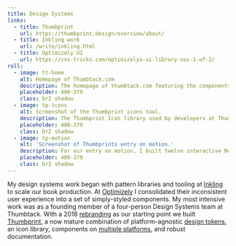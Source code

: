 ```yaml
---
title: Design Systems
links:
  - title: Thumbprint
    url: https://thumbprint.design/overview/about/
  - title: Inkling work
    url: /write/inkling.html
  - title: Optimizely UI
    url: https://css-tricks.com/optimizelys-ui-library-oui-1-of-2/
roll:
  - image: tt-home
    alt: Homepage of Thumbtack.com
    description: The homepage of thumbtack.com featuring the components, icons, and Atomic CSS library of the Thumbprint design system.
    placeholder: 400-379
    class: br2 shadow
  - image: tp-icons
    alt: Screenshot of the Thumbprint icons tool.
    description: The Thumbprint Icon library used by developers at Thumbtack. I redesigned and rebuilt the UI to improve the experience of finding icons.
    placeholder: 400-379
    class: br2 shadow
  - image: tp-motion
    alt: 'Screenshot of Thumbprints entry on motion.'
    description: For our entry on motion, I built twelve interactive React examples to demonstrate the type and speed of animations we want to encourage.
    placeholder: 400-379
    class: br2 shadow
---
```


My design systems work began with pattern libraries and tooling at [Inkling](write/inkling.html) to scale our book production. At [Optimizely](https://css-tricks.com/optimizelys-ui-library-oui-1-of-2/) I consolidated their inconsistent user experience into a set of simply-styled components. My most intensive work was as a founding member of a four-person Design Systems team at Thumbtack. With a 2018 [rebranding](https://thumbtack.com/brand/) as our starting point we built [Thumbprint](https://thumbprint.design), a now mature combination of platform-agnostic [design tokens](https://thumbprint.design/tokens/scss/), an icon library, components on [multiple platforms](https://thumbprint.design/components/overview/), and robust documentation.
